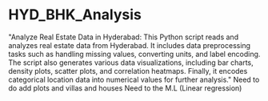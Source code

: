# HYD_BHK_Analysis
"Analyze Real Estate Data in Hyderabad: This Python script reads and analyzes real estate data from Hyderabad. It includes data preprocessing tasks such as handling missing values, converting units, and label encoding. The script also generates various data visualizations, including bar charts, density plots, scatter plots, and correlation heatmaps. Finally, it encodes categorical location data into numerical values for further analysis."
Need to do add plots and villas and houses
Need to the M.L (Linear regression)
